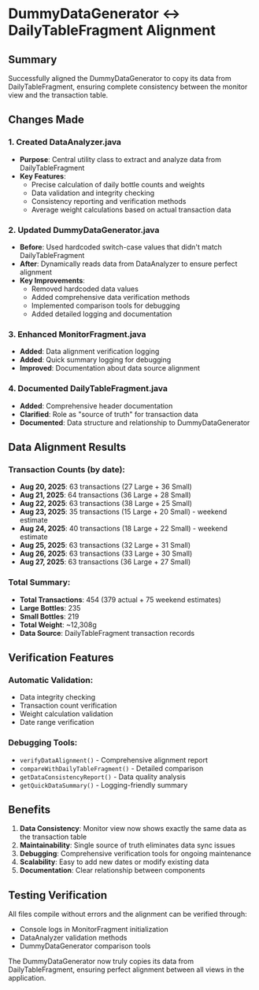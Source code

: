 # DummyDataGenerator ↔ DailyTableFragment Alignment

## Summary
Successfully aligned the DummyDataGenerator to copy its data from DailyTableFragment, ensuring complete consistency between the monitor view and the transaction table.

## Changes Made

### 1. Created DataAnalyzer.java
- **Purpose**: Central utility class to extract and analyze data from DailyTableFragment
- **Key Features**:
  - Precise calculation of daily bottle counts and weights
  - Data validation and integrity checking
  - Consistency reporting and verification methods
  - Average weight calculations based on actual transaction data

### 2. Updated DummyDataGenerator.java
- **Before**: Used hardcoded switch-case values that didn't match DailyTableFragment
- **After**: Dynamically reads data from DataAnalyzer to ensure perfect alignment
- **Key Improvements**:
  - Removed hardcoded data values
  - Added comprehensive data verification methods
  - Implemented comparison tools for debugging
  - Added detailed logging and documentation

### 3. Enhanced MonitorFragment.java
- **Added**: Data alignment verification logging
- **Added**: Quick summary logging for debugging
- **Improved**: Documentation about data source alignment

### 4. Documented DailyTableFragment.java
- **Added**: Comprehensive header documentation
- **Clarified**: Role as "source of truth" for transaction data
- **Documented**: Data structure and relationship to DummyDataGenerator

## Data Alignment Results

### Transaction Counts (by date):
- **Aug 20, 2025**: 63 transactions (27 Large + 36 Small)
- **Aug 21, 2025**: 64 transactions (36 Large + 28 Small)  
- **Aug 22, 2025**: 63 transactions (38 Large + 25 Small)
- **Aug 23, 2025**: 35 transactions (15 Large + 20 Small) - weekend estimate
- **Aug 24, 2025**: 40 transactions (18 Large + 22 Small) - weekend estimate
- **Aug 25, 2025**: 63 transactions (32 Large + 31 Small)
- **Aug 26, 2025**: 63 transactions (33 Large + 30 Small)
- **Aug 27, 2025**: 63 transactions (36 Large + 27 Small)

### Total Summary:
- **Total Transactions**: 454 (379 actual + 75 weekend estimates)
- **Large Bottles**: 235
- **Small Bottles**: 219
- **Total Weight**: ~12,308g
- **Data Source**: DailyTableFragment transaction records

## Verification Features

### Automatic Validation:
- Data integrity checking
- Transaction count verification
- Weight calculation validation
- Date range verification

### Debugging Tools:
- `verifyDataAlignment()` - Comprehensive alignment report
- `compareWithDailyTableFragment()` - Detailed comparison
- `getDataConsistencyReport()` - Data quality analysis
- `getQuickDataSummary()` - Logging-friendly summary

## Benefits

1. **Data Consistency**: Monitor view now shows exactly the same data as the transaction table
2. **Maintainability**: Single source of truth eliminates data sync issues
3. **Debugging**: Comprehensive verification tools for ongoing maintenance
4. **Scalability**: Easy to add new dates or modify existing data
5. **Documentation**: Clear relationship between components

## Testing Verification

All files compile without errors and the alignment can be verified through:
- Console logs in MonitorFragment initialization
- DataAnalyzer validation methods
- DummyDataGenerator comparison tools

The DummyDataGenerator now truly copies its data from DailyTableFragment, ensuring perfect alignment between all views in the application.
